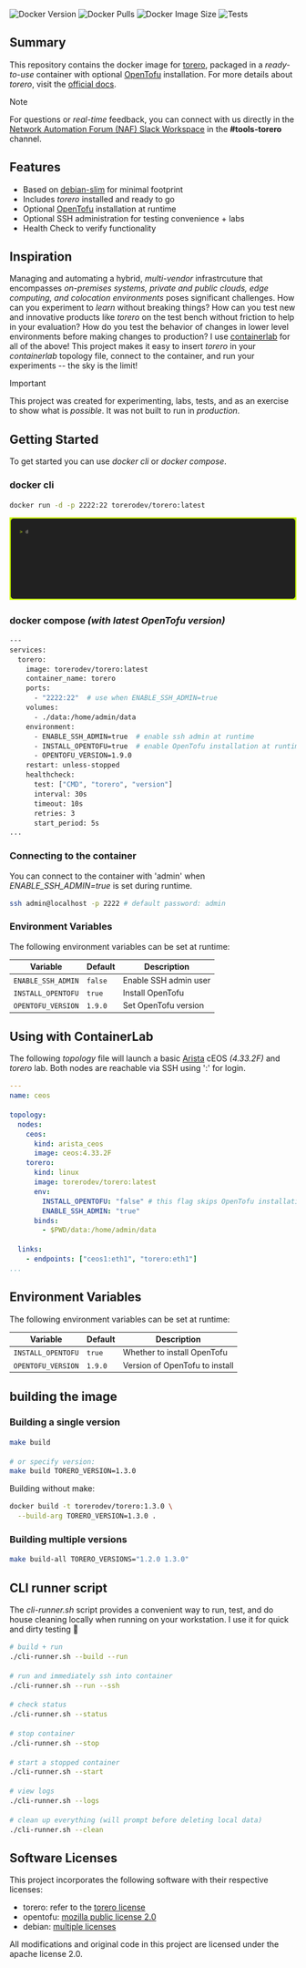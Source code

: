 ![Docker Version](https://img.shields.io/docker/v/torerodev/torero?sort=semver&label=Latest%20Version&color=ccff00&logo=docker&logoColor=white)
![Docker Pulls](https://img.shields.io/docker/pulls/torerodev/torero?label=Pulls&color=ccff00&logo=docker&logoColor=white)
![Docker Image Size](https://img.shields.io/docker/image-size/torerodev/torero?label=Image%20Size&color=ccff00&logo=google-cloud-storage&logoColor=white)
![Tests](https://img.shields.io/github/actions/workflow/status/torerodev/docker-torero/docker-publish.yml?branch=main&label=Tests&color=ccff00&logo=github-actions&logoColor=white)

## Summary
This repository contains the docker image for [torero](https://torero.dev), packaged in a _ready-to-use_ container with optional [OpenTofu](https://opentofu.org) installation. For more details about _torero_, visit the [official docs](https://docs.torero.dev/en/latest/).

> [!NOTE]
> For questions or _real-time_ feedback, you can connect with us directly in the [Network Automation Forum (NAF) Slack Workspace](https://networkautomationfrm.slack.com/?redir=%2Farchives%2FC075L2LR3HU%3Fname%3DC075L2LR3HU) in the **#tools-torero** channel.

## Features
- Based on [debian-slim](https://hub.docker.com/_/debian) for minimal footprint
- Includes _torero_ installed and ready to go
- Optional [OpenTofu](https://opentofu.org/) installation at runtime
- Optional SSH administration for testing convenience + labs
- Health Check to verify functionality

## Inspiration
Managing and automating a hybrid, _multi-vendor_ infrastrcuture that encompasses _on-premises systems, private and public clouds, edge computing, and colocation environments_ poses significant challenges. How can you experiment to _learn_ without breaking things? How can you test new and innovative products like _torero_ on the test bench without friction to help in your evaluation? How do you test the behavior of changes in lower level environments before making changes to production? I use [containerlab](https://containerlab.dev/) for all of the above! This project makes it easy to insert _torero_ in your _containerlab_ topology file, connect to the container, and run your experiments -- the sky is the limit!

> [!IMPORTANT]
> This project was created for experimenting, labs, tests, and as an exercise to show what is _possible_. It was not built to run in _production_.

## Getting Started
To get started you can use _docker cli_ or _docker compose_.

### docker cli
```bash
docker run -d -p 2222:22 torerodev/torero:latest
```

![docker cli](./img/docker-cli.gif)

### docker compose _(with latest OpenTofu version)_
```bash
---
services:
  torero:
    image: torerodev/torero:latest
    container_name: torero
    ports:
      - "2222:22"  # use when ENABLE_SSH_ADMIN=true
    volumes:
      - ./data:/home/admin/data
    environment:
      - ENABLE_SSH_ADMIN=true  # enable ssh admin at runtime
      - INSTALL_OPENTOFU=true  # enable OpenTofu installation at runtime
      - OPENTOFU_VERSION=1.9.0
    restart: unless-stopped
    healthcheck:
      test: ["CMD", "torero", "version"]
      interval: 30s
      timeout: 10s
      retries: 3
      start_period: 5s
...
```

### Connecting to the container
You can connect to the container with 'admin' when _ENABLE_SSH_ADMIN=true_ is set during runtime.

```bash
ssh admin@localhost -p 2222 # default password: admin
```

### Environment Variables
The following environment variables can be set at runtime:

| Variable | Default | Description |
|----------|---------|-------------|
| `ENABLE_SSH_ADMIN` | `false` | Enable SSH admin user  |
| `INSTALL_OPENTOFU` | `true`  | Install OpenTofu       |
| `OPENTOFU_VERSION` | `1.9.0` | Set OpenTofu version   |

## Using with ContainerLab
The following _topology_ file will launch a basic [Arista](https://www.arista.com/en/) cEOS _(4.33.2F)_ and _torero_ lab. Both nodes are reachable via SSH using '<admin>:<admin>' for login.

```yaml
---
name: ceos

topology:
  nodes:
    ceos:
      kind: arista_ceos
      image: ceos:4.33.2F
    torero:
      kind: linux
      image: torerodev/torero:latest
      env:
        INSTALL_OPENTOFU: "false" # this flag skips OpenTofu installation at runtime
        ENABLE_SSH_ADMIN: "true"
      binds:
        - $PWD/data:/home/admin/data

  links:
    - endpoints: ["ceos1:eth1", "torero:eth1"]
...
```

## Environment Variables

The following environment variables can be set at runtime:

| Variable | Default | Description |
|----------|---------|-------------|
| `INSTALL_OPENTOFU` | `true`  | Whether to install OpenTofu    |
| `OPENTOFU_VERSION` | `1.9.0` | Version of OpenTofu to install |

## building the image

### Building a single version

```bash
make build

# or specify version:
make build TORERO_VERSION=1.3.0
```

Building without make:

```bash
docker build -t torerodev/torero:1.3.0 \
  --build-arg TORERO_VERSION=1.3.0 .
```

### Building multiple versions

```bash
make build-all TORERO_VERSIONS="1.2.0 1.3.0"
```

## CLI runner script
The _cli-runner.sh_ script provides a convenient way to run, test, and do house cleaning locally when running on your workstation. I use it for quick and dirty testing 🚀

```bash
# build + run
./cli-runner.sh --build --run

# run and immediately ssh into container
./cli-runner.sh --run --ssh

# check status
./cli-runner.sh --status

# stop container
./cli-runner.sh --stop

# start a stopped container
./cli-runner.sh --start

# view logs
./cli-runner.sh --logs

# clean up everything (will prompt before deleting local data)
./cli-runner.sh --clean
```

## Software Licenses

This project incorporates the following software with their respective licenses:

- torero: refer to the [torero license](https://torero.dev/licenses/eula)
- opentofu: [mozilla public license 2.0](https://github.com/opentofu/opentofu/blob/main/LICENSE) 
- debian: [multiple licenses](https://www.debian.org/legal/licenses/)

All modifications and original code in this project are licensed under the apache license 2.0.
